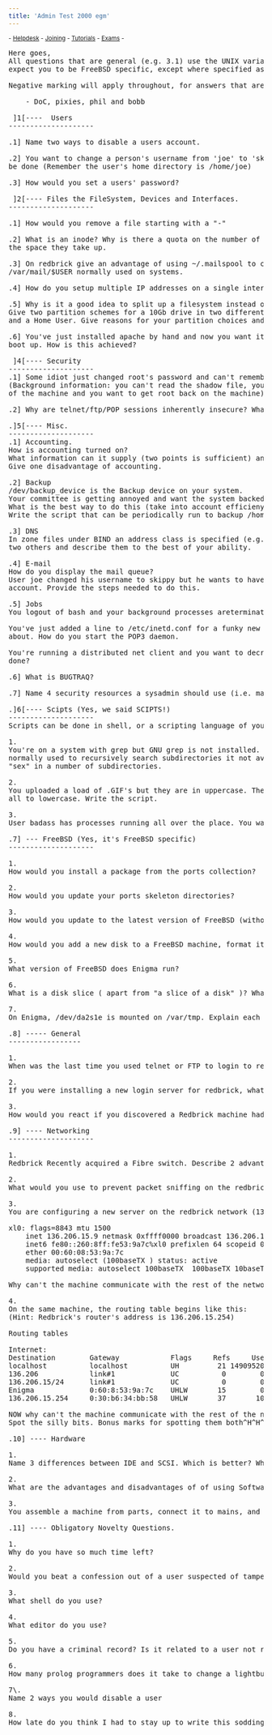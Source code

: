 ```yaml
---
title: 'Admin Test 2000 egm'
---
```


 <sub> - [Helpdesk](../../) - [Joining](../../joining) - [Tutorials](../../tutorials) - [Exams](../../exams) -</sub>
<pre>Here goes,
All questions that are general (e.g. 3.1) use the UNIX variant OS of your choice, we don't 
expect you to be FreeBSD specific, except where specified as "on redbrick", or in the FreeBSD section. A right answer for your OS will do fine.

Negative marking will apply throughout, for answers that are very blatantly incorrect or demonstrate incompetence.

	- DoC, pixies, phil and bobb

 ]1[----  Users 
--------------------

.1] Name two ways to disable a users account.

.2] You want to change a person's username from 'joe' to 'skippy'. Describe how this process would
be done (Remember the user's home directory is /home/joe)

.3] How would you set a users' password?

 ]2[---- Files the FileSystem, Devices and Interfaces.
--------------------

.1] How would you remove a file starting with a "-"

.2] What is an inode? Why is there a quota on the number of a files a user can have as well as 
the space they take up.

.3] On redbrick give an advantage of using ~/.mailspool to collect mail, instead of the traditional
/var/mail/$USER normally used on systems.

.4] How do you setup multiple IP addresses on a single interface?

.5] Why is it a good idea to split up a filesystem instead of having one big root partition?
Give two partition schemes for a 10Gb drive in two different situations (e.g. a Shell account provider,
and a Home User. Give reasons for your partition choices and their sizes)

.6] You've just installed apache by hand and now you want it to startup by default every time you 
boot up. How is this achieved?

 ]4[---- Security
--------------------
.1] Some idiot just changed root's password and can't remember it How do you get root back?
(Background information: you can't read the shadow file, you're in front
of the machine and you want to get root back on the machine). 

.2] Why are telnet/ftp/POP sessions inherently insecure? What can be done to resolve this?

.]5[---- Misc.
--------------------
.1] Accounting.
How is accounting turned on?
What information can it supply (two points is sufficient) and how do you retrieve this information?
Give one disadvantage of accounting.

.2] Backup
/dev/backup_device is the Backup device on your system.
Your committee is getting annoyed and want the system backed up every week. 
What is the best way to do this (take into account efficieny) and give a reason.
Write the script that can be periodically run to backup /home onto /dev/backup_device.

.3] DNS
In zone files under BIND an address class is specified (e.g. PTR is a domain name pointer). Name 
two others and describe them to the best of your ability.

.4] E-mail
How do you display the mail queue?
User joe changed his username to skippy but he wants to have his mail to joe forwarded to his new
account. Provide the steps needed to do this.

.5] Jobs
You logout of bash and your background processes areterminating. How you would stop this?

You've just added a line to /etc/inetd.conf for a funky new pop3 daemon your friend Jimmy told you
about. How do you start the POP3 daemon.

You're running a distributed net client and you want to decrease it's process priority. How is this 
done?

.6] What is BUGTRAQ?

.7] Name 4 security resources a sysadmin should use (i.e. mailing lists, newsgroups etc.)

.]6[---- Scipts (Yes, we said SCIPTS!)
--------------------
Scripts can be done in shell, or a scripting language of your choice.

1.
You're on a system with grep but GNU grep is not installed. This means the "-r" option which is 
normally used to recursively search subdirectories it not available. You want to write a script to search for 
"sex" in a number of subdirectories.

2.
You uploaded a load of .GIF's but they are in uppercase. There's 200 of them and you want to convert them
all to lowercase. Write the script.

3.
User badass has processes running all over the place. You want to kill all of them. How would you do that?

.7] --- FreeBSD (Yes, it's FreeBSD specific)
--------------------

1.
How would you install a package from the ports collection?

2.
How would you update your ports skeleton directories?

3.
How would you update to the latest version of FreeBSD (without a CD!)

4.
How would you add a new disk to a FreeBSD machine, format it to DOS format, and mount it as /mp3z ?

5.
What version of FreeBSD does Enigma run?

6.
What is a disk slice ( apart from "a slice of a disk" )? What are the advantages of them over normal partitioning schemes?

7.
On Enigma, /dev/da2s1e is mounted on /var/tmp. Explain each part of that device name.

.8] ----- General
-----------------

1.
When was the last time you used telnet or FTP to login to redbrick? Why?

2.
If you were installing a new login server for redbrick, what OS would you install (specify a distro, if linux). Why? Apart from Windows, which OS would you NOT install. Why?

3.
How would you react if you discovered a Redbrick machine had had its root account compromised? Why? What would be the VERY first thing you would do? Why?

.9] ---- Networking
--------------------

1.
Redbrick Recently acquired a Fibre switch. Describe 2 advantages of using one of these instead of a normal hub (and no, it having more ports doesnt count).

2.
What would you use to prevent packet sniffing on the redbrick network? Is it long, and does it have a nail through it?

3.
You are configuring a new server on the redbrick network (136.206.15.0/24). You think you have it all fine and dandy. the output from 'ifconfig xl0' looks like this:

xl0: flags=8843 mtu 1500
	inet 136.206.15.9 netmask 0xffff0000 broadcast 136.206.15.255
	inet6 fe80::260:8ff:fe53:9a7c%xl0 prefixlen 64 scopeid 0x1 
	ether 00:60:08:53:9a:7c 
	media: autoselect (100baseTX ) status: active
	supported media: autoselect 100baseTX  100baseTX 10baseT/UTP  10baseT/UTP 100baseTX 

Why can't the machine communicate with the rest of the network?

4.
On the same machine, the routing table begins like this:
(Hint: Redbrick's router's address is 136.206.15.254)

Routing tables

Internet:
Destination        Gateway            Flags     Refs     Use     Netif Expire
localhost          localhost          UH         21 14909520      lo0
136.206            link#1             UC          0        0      xl0 =>
136.206.15/24      link#1             UC          0        0      xl0 =>
Enigma             0:60:8:53:9a:7c    UHLW       15        0      xl0
136.206.15.254     0:30:b6:34:bb:58   UHLW       37       10      xl0    956

NOW why can't the machine communicate with the rest of the network?
Spot the silly bits. Bonus marks for spotting them both^H^H^H^Hall.

.10] ---- Hardware

1.
Name 3 differences between IDE and SCSI. Which is better? Why?

2.
What are the advantages and disadvantages of of using Software RAID rather than hardware RAID?

3.
You assemble a machine from parts, connect it to mains, and power it on. Nothing happens. What would you check first? Why?

.11] ---- Obligatory Novelty Questions.

1.
Why do you have so much time left?

2.
Would you beat a confession out of a user suspected of tampering with the system? Would you enjoy it?

3.
What shell do you use?

4.
What editor do you use?

5.
Do you have a criminal record? Is it related to a user not reading the manual?

6.
How many prolog programmers does it take to change a lightbulb?

7\. 
Name 2 ways you would disable a user

8.
How late do you think I had to stay up to write this sodding thing, you ungrateful wankers?

</pre>